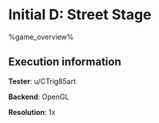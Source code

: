 # Initial D: Street Stage 

%game_overview%

## Execution information

**Tester**: u/CTrig85art

**Backend**: OpenGL

**Resolution**: 1x